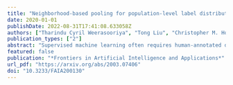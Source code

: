 ```yaml
---
title: "Neighborhood-based pooling for population-level label distribution learning"
date: 2020-01-01
publishDate: 2022-08-31T17:41:08.633058Z
authors: ["Tharindu Cyril Weerasooriya", "Tong Liu", "Christopher M. Homan"]
publication_types: ["2"]
abstract: "Supervised machine learning often requires human-annotated data. While annotator disagreement is typically interpreted as evidence of noise, population-level label distribution learning (PLDL) treats the collection of annotations for each data item as a sample of the opinions of a population of human annotators, among whom disagreement may be proper and expected, even with no noise present. From this perspective, a typical training set may contain a large number of very small-sized samples, one for each data item, none of which, by itself, is large enough to be considered representative of the underlying population's beliefs about that item. We propose an algorithmic framework and new statistical tests for PLDL that account for sampling size. We apply them to previously proposed methods for sharing labels across similar data items. We also propose new approaches for label sharing, which we call neighborhood-based pooling."
featured: false
publication: "*Frontiers in Artificial Intelligence and Applications*"
url_pdf: "https://arxiv.org/abs/2003.07406"
doi: "10.3233/FAIA200130"
---
```


